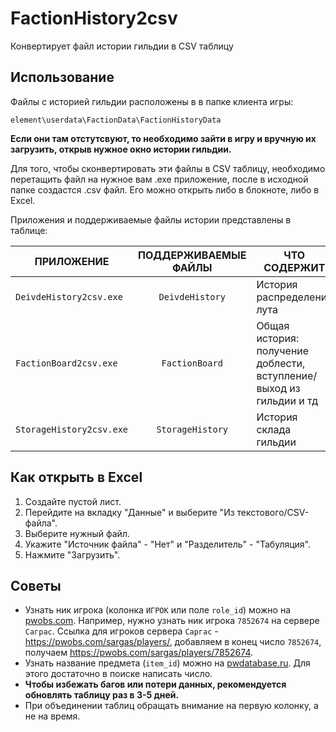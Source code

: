 # FactionHistory2csv
Конвертирует файл истории гильдии в CSV таблицу

## Использование
Файлы с историей гильдии расположены в в папке клиента игры: 
```
element\userdata\FactionData\FactionHistoryData
```
**Если они там отстутсвуют, то необходимо зайти в игру и вручную их загрузить, открыв нужное окно истории гильдии.**

Для того, чтобы сконвертировать эти файлы в CSV таблицу, необходимо перетащить файл на нужное вам .exe приложение, 
после в исходной папке создастся .csv файл. Его можно открыть либо в блокноте, либо в Excel.

Приложения и поддерживаемые файлы истории представлены в таблице:

| ПРИЛОЖЕНИЕ               | ПОДДЕРЖИВАЕМЫЕ ФАЙЛЫ | ЧТО СОДЕРЖИТ                                                        |
|--------------------------|:--------------------:|---------------------------------------------------------------------|
| `DeivdeHistory2csv.exe`  |   `DeivdeHistory`    | История распределения лута                                          |
| `FactionBoard2csv.exe`   |    `FactionBoard`    | Общая история: получение доблести, вступление/выход из гильдии и тд |
| `StorageHistory2csv.exe` |   `StorageHistory`   | История склада гильдии                                              |

## Как открыть в Excel
1. Создайте пустой лист.
2. Перейдите на вкладку "Данные" и выберите "Из текстового/CSV-файла".
3. Выберите нужный файл.
4. Укажите "Источник файла" - "Нет" и "Разделитель" - "Табуляция".
5. Нажмите "Загрузить".

## Советы
- Узнать ник игрока (колонка `ИГРОК` или поле `role_id`) можно на [pwobs.com](https://pwobs.com). Например, нужно узнать ник игрока `7852674` на сервере `Саграс`. Ссылка для игроков сервера `Саргас` - https://pwobs.com/sargas/players/, добавляем в конец число `7852674`, получаем https://pwobs.com/sargas/players/7852674.
- Узнать название предмета (`item_id`) можно на [pwdatabase.ru](https://pwdatabase.ru). Для этого достаточно в поиске написать число.
- **Чтобы избежать багов или потери данных, рекомендуется обновлять таблицу раз в 3-5 дней.**
- При объединении таблиц обращать внимание на первую колонку, а не на время.
